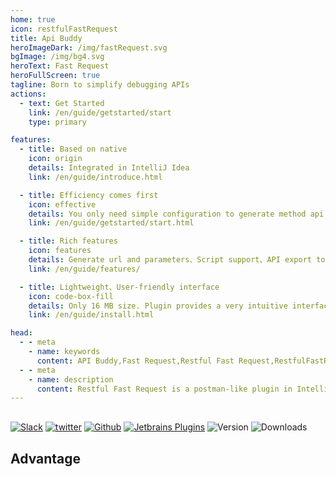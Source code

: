 ```yaml
---
home: true
icon: restfulFastRequest
title: Api Buddy
heroImageDark: /img/fastRequest.svg
bgImage: /img/bg4.svg
heroText: Fast Request
heroFullScreen: true
tagline: Born to simplify debugging APIs
actions:
  - text: Get Started
    link: /en/guide/getstarted/start
    type: primary

features:
  - title: Based on native
    icon: origin
    details: Integrated in IntelliJ Idea
    link: /en/guide/introduce.html

  - title: Efficiency comes first
    icon: effective
    details: You only need simple configuration to generate method api request, thus saving a lot of time
    link: /en/guide/getstarted/start.html

  - title: Rich features
    icon: features
    details: Generate url and parameters、Script support、API export to postman、SearchEveryWhere support、send/download request、Store request...
    link: /en/guide/features/

  - title: Lightweight、User-friendly interface
    icon: code-box-fill
    details: Only 16 MB size. Plugin provides a very intuitive interface
    link: /en/guide/install.html

head:
  - - meta
    - name: keywords
      content: API Buddy,Fast Request,Restful Fast Request,RestfulFastRequest,api-buddy
  - - meta
    - name: description
      content: Restful Fast Request is a postman-like plugin in IntelliJ IDEA. It can help you quickly generate url and params according to existing methods,An API debugging tool + API management tool.Support springmvc、springboot、java-rs
---
```


<div style="margin-top: 30px;"></div>

[![Slack](https://img.shields.io/static/v1?label=Slack&message=Fast%20Request&logo=slack&color=38B580)](https://join.slack.com/t/restfulfastrequest/shared_invite/zt-1we57vum8-TALhTHI2uNmPF2bx1NDyWw)
[![twitter](https://img.shields.io/static/v1?label=Twitter&message=FastRequest666&logo=twitter&color=FC8D34)](https://twitter.com/FastRequest666)
[![Github](https://badgen.net/badge/Github/fast-request/21D789?icon=github)](https://github.com/dromara/fast-request)
[![Jetbrains Plugins][plugin-img]][plugin] ![Version](https://img.shields.io/jetbrains/plugin/v/16988?logo=IntelliJ%20IDEA) ![Downloads](https://img.shields.io/jetbrains/plugin/d/16988?color=FE2857)

<div style="margin-top: 20px;"></div>

## Advantage

<div class="home-advantage">
 <div style="border-radius: 10px;overflow: hidden">
  <iframe
  title="Advantage"
  :src="$withBase('/html/showside_en.html')"
  width="100%"
  height="525px"
  frameborder="0"
  scrolling="No"
  leftmargin="0"
  topmargin="0"
  />
 </div>

 <div style="margin-top: 20px"></div>
 <a class="advantage-more" href="en/guide/features/">More features</a>
</div>

## 🥇 Features

<!-- @include: @src/en/compare.snippet.md -->

<!-- @include: @src/en/contact.snippet.md -->

[plugin]: https://plugins.jetbrains.com/plugin/16988
[plugin-img]: https://img.shields.io/badge/plugin-HomePage-x.svg?logo=IntelliJ%20IDEA
